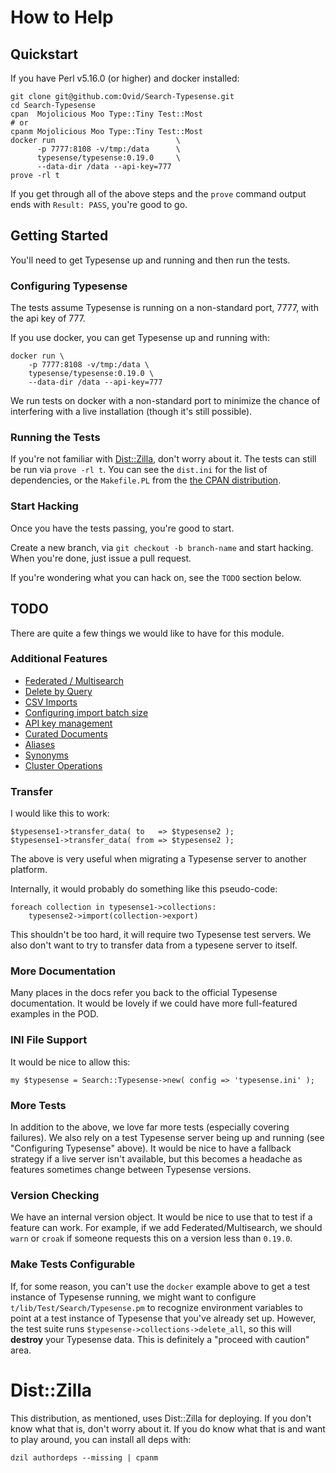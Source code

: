 # How to Help

## Quickstart

If you have Perl v5.16.0 (or higher) and docker installed:

    git clone git@github.com:Ovid/Search-Typesense.git
    cd Search-Typesense
    cpan  Mojolicious Moo Type::Tiny Test::Most
    # or
    cpanm Mojolicious Moo Type::Tiny Test::Most
    docker run                           \
          -p 7777:8108 -v/tmp:/data      \
          typesense/typesense:0.19.0     \
          --data-dir /data --api-key=777
    prove -rl t

If you get through all of the above steps and the `prove` command output ends
with `Result: PASS`, you're good to go.

## Getting Started

You'll need to get Typesense up and running and then run the tests.

### Configuring Typesense

The tests assume Typesense is running on a non-standard port, 7777, with the
api key of 777.

If you use docker, you can get Typesense up and running with:

    docker run \
        -p 7777:8108 -v/tmp:/data \
        typesense/typesense:0.19.0 \
        --data-dir /data --api-key=777

We run tests on docker with a non-standard port to minimize the chance of
interfering with a live installation (though it's still possible).

### Running the Tests

If you're not familiar with
[Dist::Zilla](https://metacpan.org/pod/Dist::Zilla), don't worry about it. The
tests can still be run via `prove -rl t`. You can see the `dist.ini` for the
list of dependencies, or the `Makefile.PL` from the [the CPAN
distribution](https://metacpan.org/pod/Search::Typesense).

### Start Hacking

Once you have the tests passing, you're good to start.

Create a new branch, via `git checkout -b branch-name` and start hacking. When
you're done, just issue a pull request.

If you're wondering what you can hack on, see the `TODO` section below.

## TODO

There are quite a few things we would like to have for this module.

### Additional Features

* [Federated / Multisearch](https://typesense.org/docs/0.19.0/api/documents.html#federated-multi-search)
* [Delete by Query](https://typesense.org/docs/0.19.0/api/documents.html#delete-by-query)
* [CSV Imports](https://typesense.org/docs/0.19.0/api/documents.html#import-a-csv-file)
* [Configuring import batch size](https://typesense.org/docs/0.19.0/api/documents.html#configure-batch-size)
* [API key management](https://typesense.org/docs/0.19.0/api/api-keys.html)
* [Curated Documents](https://typesense.org/docs/0.19.0/api/curation.html)
* [Aliases](https://typesense.org/docs/0.19.0/api/collection-alias.html)
* [Synonyms](https://typesense.org/docs/0.19.0/api/synonyms.html)
* [Cluster Operations](https://typesense.org/docs/0.19.0/api/cluster-operations.html)

### Transfer

I would like this to work:

    $typesense1->transfer_data( to   => $typesense2 );
    $typesense1->transfer_data( from => $typesense2 );

The above is very useful when migrating a Typesense server to another
platform.

Internally, it would probably do something like this pseudo-code:

    foreach collection in typesense1->collections:
        typesense2->import(collection->export)

This shouldn't be too hard, it will require two Typesense test servers. We
also don't want to try to transfer data from a typesene server to itself.

### More Documentation

Many places in the docs refer you back to the official Typesense
documentation. It would be lovely if we could have more full-featured examples
in the POD.

### INI File Support

It would be nice to allow this:

    my $typesense = Search::Typesense->new( config => 'typesense.ini' );

### More Tests

In addition to the above, we love far more tests (especially covering
failures). We also rely on a test Typesense server being up and running (see
"Configuring Typesense" above). It would be nice to have a fallback strategy
if a live server isn't available, but this becomes a headache as features
sometimes change between Typesense versions.

### Version Checking

We have an internal version object. It would be nice to use that to test if
a feature can work. For example, if we add Federated/Multisearch, we should
`warn` or `croak` if someone requests this on a version less than `0.19.0`.

### Make Tests Configurable

If, for some reason, you can't use the `docker` example above to get a test
instance of Typesense running, we might want to configure
`t/lib/Test/Search/Typesense.pm` to recognize environment variables to point
at a test instance of Typesense that you've already set up. However, the test
suite runs `$typesense->collections->delete_all`, so this will **destroy**
your Typesense data. This is definitely a "proceed with caution" area.

# Dist::Zilla

This distribution, as mentioned, uses Dist::Zilla for deploying. If you don't
know what that is, don't worry about it. If you do know what that is and want
to play around, you can install all deps with:

    dzil authordeps --missing | cpanm
